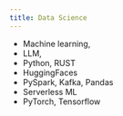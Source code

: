 ```yaml
---
title: Data Science
---
```


- Machine learning,
- LLM,
- Python, RUST
- HuggingFaces
- PySpark, Kafka, Pandas
- Serverless ML
- PyTorch, Tensorflow
